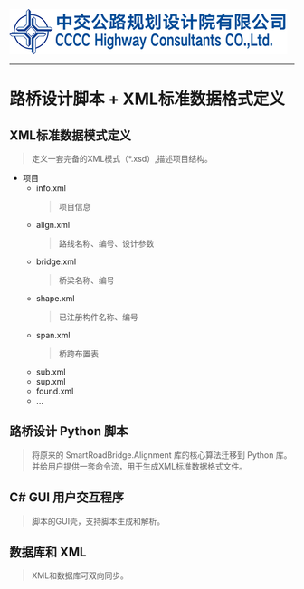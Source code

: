 ![logo](doc/cccc.png)

---

# 路桥设计脚本 + XML标准数据格式定义

## XML标准数据模式定义
>定义一套完备的XML模式（*.xsd）,描述项目结构。
- 项目
  - info.xml 
    > 项目信息
  - align.xml
    > 路线名称、编号、设计参数
  - bridge.xml
    > 桥梁名称、编号
  - shape.xml
    > 已注册构件名称、编号
  - span.xml
    > 桥跨布置表
  - sub.xml
  - sup.xml
  - found.xml
  - ...
  

## 路桥设计 Python 脚本
> 将原来的 SmartRoadBridge.Alignment 库的核心算法迁移到 Python 库。并给用户提供一套命令流，用于生成XML标准数据格式文件。

## C# GUI 用户交互程序
> 脚本的GUI壳，支持脚本生成和解析。

## 数据库和 XML
> XML和数据库可双向同步。


